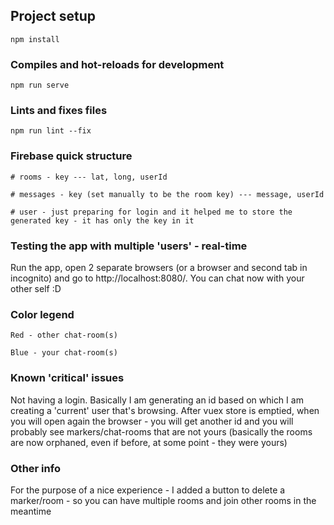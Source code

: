 ## Project setup
```
npm install
```

### Compiles and hot-reloads for development
```
npm run serve
```

### Lints and fixes files
```
npm run lint --fix
```

### Firebase quick structure
```
# rooms - key --- lat, long, userId

# messages - key (set manually to be the room key) --- message, userId

# user - just preparing for login and it helped me to store the generated key - it has only the key in it
```

### Testing the app with multiple 'users' - real-time
Run the app, open 2 separate browsers (or a browser and second tab in incognito) and go to http://localhost:8080/. You can chat now with your other self :D

### Color legend
```
Red - other chat-room(s)

Blue - your chat-room(s)
```

### Known 'critical' issues
Not having a login. Basically I am generating an id based on which I am creating a 'current' user that's browsing. After vuex store is emptied, when you will open again the browser - you will get another id and you will probably see markers/chat-rooms that are not yours (basically the rooms are now orphaned, even if before, at some point - they were yours)

### Other info
For the purpose of a nice experience - I added a button to delete a marker/room - so you can have multiple rooms and join other rooms in the meantime
